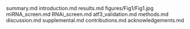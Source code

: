 summary.md
introduction.md
results.md
figures/Fig1/Fig1.jpg
miRNA_screen.md
RNAi_screen.md
atf3_validation.md
methods.md
discussion.md
supplemental.md
contributions.md
acknowledgements.md